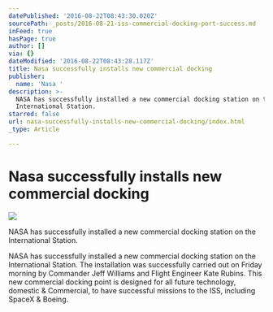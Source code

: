 ```yaml
---
datePublished: '2016-08-22T08:43:30.020Z'
sourcePath: _posts/2016-08-21-iss-commercial-docking-port-success.md
inFeed: true
hasPage: true
author: []
via: {}
dateModified: '2016-08-22T08:43:28.117Z'
title: Nasa successfully installs new commercial docking
publisher:
  name: 'Nasa '
description: >-
  NASA has successfully installed a new commercial docking station on the
  International Station. 
starred: false
url: nasa-successfully-installs-new-commercial-docking/index.html
_type: Article

---
```

# Nasa successfully installs new commercial docking
![](https://the-grid-user-content.s3-us-west-2.amazonaws.com/886943d1-1158-4611-a5f2-ebe2bacdd5d6.jpg)

NASA has successfully installed a new commercial docking station on the International Station. 

NASA has successfully installed a new commercial docking station on the International Station. The installation was successfully carried out on Friday morning by Commander Jeff Williams and Flight Engineer Kate Rubins. This new commercial docking point is designed for all future technology, domestic & Commercial, to have successful missions to the ISS, including SpaceX & Boeing.